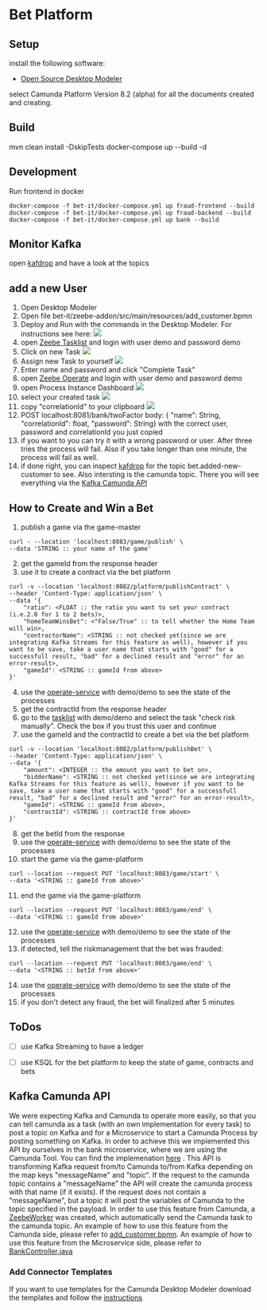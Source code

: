 # Bet Platform

## Setup
install the following software:
- [Open Source Desktop Modeler](https://camunda.com/de/download/modeler/)

select Camunda Platform Version 8.2 (alpha) for all the documents created and creating.

## Build
mvn clean install -DskipTests
docker-compose up --build -d

## Development
Run frontend in docker
```shell
docker-compose -f bet-it/docker-compose.yml up fraud-frontend --build 
docker-compose -f bet-it/docker-compose.yml up fraud-backend --build
docker-compose -f bet-it/docker-compose.yml up bank --build
```

## Monitor Kafka
open [kafdrop](http://localhost:9000) and have a look at the topics

## add a new User
1. Open Desktop Modeler
2. Open file bet-it/zeebe-addon/src/main/resources/add_customer.bpmn
3. Deploy and Run with the commands in the Desktop Modeler. For instructions see here: ![](documentation/images/Deploy_And_Run_Camunda.png)
4. open [Zeebe Tasklist](http://localhost:8181) and login with user demo and password demo
5. Click on new Task ![](documentation/images/Tasklist_Start_Task.png)
6. Assign new Task to yourself ![](documentation/images/Tasklist_Assign_Task.png) 
7. Enter name and password and click "Complete Task"
8. open [Zeebe Operate](http://localhost:8180) and login with user demo and password demo
9. open Process Instance Dashboard ![](documentation/images/Operate_Look_at_Task.png)
10. select your created task ![](documentation/images/Operate_Select_Task.png)
11. copy "correlationId" to your clipboard ![](documentation/images/Operate_Get_CorrelationID.png)
12. POST localhost:8081/bank/twoFactor body: { "name": String, "correlationId": float, "password": String} with the correct user, password and correlationId you just copied
13. if you want to you can try it with a wrong password or user. After three tries the process will fail. Also if you take longer than one minute, the process will fail as well.
14. if done right, you can inspect [kafdrop](http://localhost:9000) for the topic bet.added-new-customer to see. Also intersting is the camunda topic. There you will see everything via the [Kafka Camunda API](#kafka-camunda-api)


## How to Create and Win a Bet
1. publish a game via the game-master 
```shell
curl - --location 'localhost:8083/game/publish' \
--data 'STRING :: your name of the game'
```
2. get the gameId from the response header
3. use it to create a contract via the bet platform
```shell
curl -v --location 'localhost:8082/platform/publishContract' \
--header 'Content-Type: application/json' \
--data '{
    "ratio": <FLOAT :: the ratio you want to set your contract (i.e.2.0 for 1 to 2 bets)>,
    "homeTeamWinsBet": <"False/True" :: to tell whether the Home Team will win>,
    "contractorName": <STRING :: not checked yet(since we are integrating Kafka Streams for this feature as well), however if you want to be save, take a user name that starts with "good" for a successfull result, "bad" for a declined result and "error" for an error-result>, 
    "gameId": <STRING :: gameId from above>
}'
```
4. use the [operate-service](http://localhost:8180) with demo/demo to see the state of the processes
5. get the contractId from the response header
6. go to the [tasklist](http://localhost:8181) with demo/demo and select the task "check risk manually". Check the box if you trust this user and continue
7. use the gameId and the contractId to create a bet via the bet platform
```shell
curl -v --location 'localhost:8082/platform/publishBet' \
--header 'Content-Type: application/json' \
--data '{
    "amount": <INTEGER :: the amount you want to bet on>,
    "bidderName": <STRING :: not checked yet(since we are integrating Kafka Streams for this feature as well), however if you want to be save, take a user name that starts with "good" for a successfull result, "bad" for a declined result and "error" for an error-result>, 
    "gameId": <STRING :: gameId from above>,
    "contractId": <STRING :: contractId from above>
}'
```
8. get the betId from the response
10. use the [operate-service](http://localhost:8180) with demo/demo to see the state of the processes
11. start the game via the game-platform
```shell
curl --location --request PUT 'localhost:8083/game/start' \
--data '<STRING :: gameId from above>'
```
11. end the game via the game-platform
```shell
curl --location --request PUT 'localhost:8083/game/end' \
--data '<STRING :: gameId from above>'
```
12. use the [operate-service](http://localhost:8180) with demo/demo to see the state of the processes
13. if detected, tell the riskmanagement that the bet was frauded:
```shell
curl --location --request PUT 'localhost:8083/game/end' \
--data '<STRING :: betId from above>'
```
14. use the [operate-service](http://localhost:8180) with demo/demo to see the state of the processes
15. if you don't detect any fraud, the bet will finalized after 5 minutes


## ToDos
- [ ] use Kafka Streaming to have a ledger
- [ ] use KSQL for the bet platform to keep the state of game, contracts and bets



## Kafka Camunda API
We were expecting Kafka and Camunda to operate more easily, so that you can tell camunda as a task (with an own implementation for every task) to post a topic on Kafka and for a Microservice to start a Camunda Process by posting something on Kafka.
In order to achieve this we implemented this API by ourselves in the bank microservice, where we are using the Camunda Tool. 
You can find the implemenation [here](zeebe-addon/src/main/java/ch/unisg) .
This API is transforming Kafka request from/to Camunda to/from Kafka depending on the map keys "messageName" and "topic". 
If the request to the camunda topic contains a "messageName" the API will create the camunda process with that name (if it exists). 
If the request does not contain a "messageName", but a topic it will post the variables of Camunda to the topic specified in the payload.
In order to use this feature from Camunda, a [ZeebeWorker](zeebe-addon/src/main/java/ch/unisg/ics/edpo/zeebe/ZeebeListener.java) was created, which automatically send the Camunda task to the camunda topic.
An example of how to use this feature from the Camunda side, please refer to [add_customer.bpmn](bank/src/main/resources/add_customer.bpmn).
An example of how to use this feature from the Microservice side, please refer to [BankController.java](bank/src/main/java/ch/unisg/controller/BankController.java)

### Add Connector Templates
If you want to use templates for the Camunda Desktop Modeler download the templates and follow the [instructions](https://docs.camunda.io/docs/self-managed/connectors-deployment/install-and-start/)

